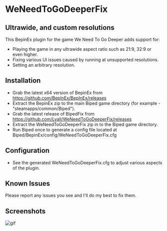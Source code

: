 # WeNeedToGoDeeperFix
## Ultrawide, and custom resolutions
This BepinEx plugin for the game We Need To Go Deeper adds support for:
- Playing the game in any ultrawide aspect ratio such as 21:9, 32:9 or even higher.
- Fixing various UI issues caused by running at unsupported resolutions.
- Setting an arbitrary resolution.

## Installation
- Grab the latest x64 version of BepinEx from https://github.com/BepInEx/BepInEx/releases
- Extract the BepinEx zip to the main Biped game directory (for example - "steamapps/common/Biped").
- Grab the latest release of BipedFix from https://github.com/Lyall/WeNeedToGoDeeperFix/releases
- Extract the WeNeedToGoDeeperFix zip in to the Biped game directory.
- Run Biped once to generate a config file located at Biped/BepinEx/config/WeNeedToGoDeeperFix.cfg

## Configuration
- See the generated WeNeedToGoDeeperFix.cfg to adjust various aspects of the plugin.

## Known Issues
Please report any issues you see and I'll do my best to fix them.


## Screenshots

![gif](https://user-images.githubusercontent.com/695941/158790693-25aee713-3072-4734-9c12-c98664166872.gif)
